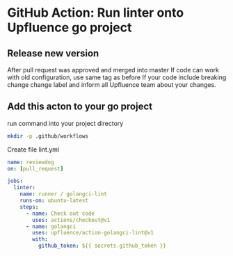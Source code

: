 # GitHub Action: Run linter onto Upfluence go project

## Release new version
After pull request was approved and merged into master
If code can work with old configuration, use same tag as before
If your code include breaking change change label and inform all Upfluence team about your changes.


## Add this acton to your go project
run command into your project directory
```bash
mkdir -p .github/workflows
```
Create file lint.yml
```yml
name: reviewdog
on: [pull_request]

jobs:
  linter:
    name: runner / golangci-lint
    runs-on: ubuntu-latest
    steps:
      - name: Check out code
        uses: actions/checkout@v1
      - name: golangci
        uses: upfluence/action-golangci-lint@v1
        with:
          github_token: ${{ secrets.github_token }}
```

